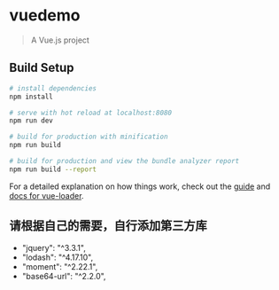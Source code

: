 # vuedemo

> A Vue.js project

## Build Setup

``` bash
# install dependencies
npm install

# serve with hot reload at localhost:8080
npm run dev

# build for production with minification
npm run build

# build for production and view the bundle analyzer report
npm run build --report
```

For a detailed explanation on how things work, check out the [guide](http://vuejs-templates.github.io/webpack/) and [docs for vue-loader](http://vuejs.github.io/vue-loader).

## 请根据自己的需要，自行添加第三方库
- "jquery": "^3.3.1",
- "lodash": "^4.17.10",
- "moment": "^2.22.1",
- "base64-url": "^2.2.0",
